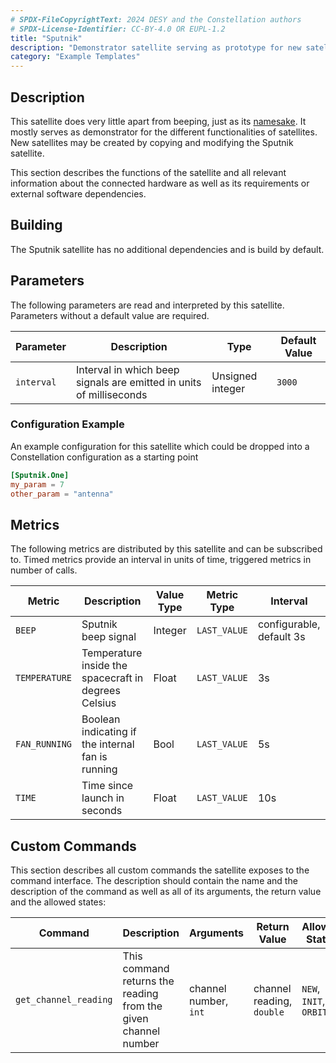 ```yaml
---
# SPDX-FileCopyrightText: 2024 DESY and the Constellation authors
# SPDX-License-Identifier: CC-BY-4.0 OR EUPL-1.2
title: "Sputnik"
description: "Demonstrator satellite serving as prototype for new satellites"
category: "Example Templates"
---
```


## Description

This satellite does very little apart from beeping, just as its [namesake](https://en.wikipedia.org/wiki/Sputnik_1). It mostly serves as demonstrator for the different functionalities of satellites. New satellites may be created by copying and modifying the Sputnik satellite.

This section describes the functions of the satellite and all relevant information about the connected hardware as well as its requirements or external software dependencies.

## Building

The Sputnik satellite has no additional dependencies and is build by default.

## Parameters

The following parameters are read and interpreted by this satellite. Parameters without a default value are required.

| Parameter  | Description | Type | Default Value |
|------------|-------------|------|---------------|
| `interval` | Interval in which beep signals are emitted in units of milliseconds | Unsigned integer | `3000` |

### Configuration Example

An example configuration for this satellite which could be dropped into a Constellation configuration as a starting point

```toml
[Sputnik.One]
my_param = 7
other_param = "antenna"
```

## Metrics

The following metrics are distributed by this satellite and can be subscribed to. Timed metrics provide an interval in units of time, triggered metrics in number of calls.

| Metric | Description | Value Type | Metric Type | Interval |
|--------|-------------|------------|-------------|----------|
| `BEEP` | Sputnik beep signal | Integer | `LAST_VALUE` | configurable, default 3s |
| `TEMPERATURE` | Temperature inside the spacecraft in degrees Celsius | Float | `LAST_VALUE` | 3s |
| `FAN_RUNNING` | Boolean indicating if the internal fan is running | Bool | `LAST_VALUE` | 5s |
| `TIME` | Time since launch in seconds | Float | `LAST_VALUE` | 10s |

## Custom Commands

This section describes all custom commands the satellite exposes to the command interface. The description should contain the name and the description of the
command as well as all of its arguments, the return value and the allowed states:

| Command | Description | Arguments | Return Value | Allowed States |
|---------|-------------|-----------|--------------|----------------|
| `get_channel_reading` | This command returns the reading from the given channel number | channel number, `int` | channel reading, `double` | `NEW`, `INIT`, `ORBIT` |
